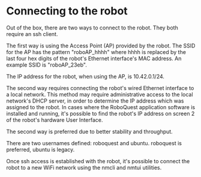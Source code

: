 # Connecting to the robot

Out of the box, there are two ways to connect to the robot. They
both require an ssh client.

The first way is using the Access Point (AP) provided by the robot.
The SSID for the AP has the pattern "roboAP_hhhh" where hhhh is
replaced by the last four hex digits of the robot's Ethernet
interface's MAC address. An example SSID is "roboAP_23eb".

The IP address for the robot, when using the AP, is 10.42.0.1/24.

The second way requires connecting the robot's wired Ethernet
interface to a local network. This method may require
administrative access to the local network's DHCP server, in
order to determine the IP address which was assigned to the
robot. In cases where the RoboQuest application software is
installed and running, it's possible to find the robot's IP
address on screen 2 of the robot's hardware User Interface.

The second way is preferred due to better stability and
throughput.

There are two usernames defined: roboquest and ubuntu. roboquest
is preferred, ubuntu is legacy.

Once ssh access is established with the robot, it's possible to
connect the robot to a new WiFi network using the nmcli and nmtui
utilities.
